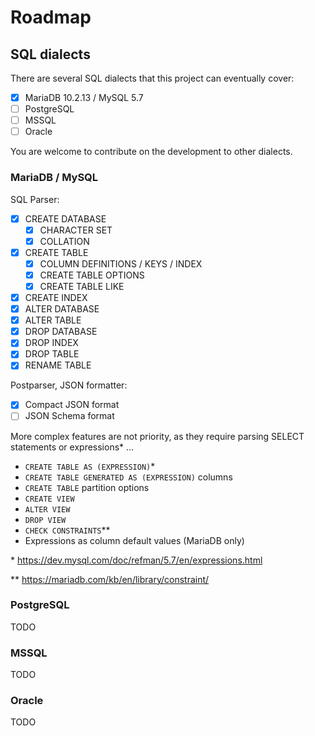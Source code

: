 # Roadmap

## SQL dialects

There are several SQL dialects that this project can eventually cover:

- [x] MariaDB 10.2.13 / MySQL 5.7
- [ ] PostgreSQL
- [ ] MSSQL
- [ ] Oracle

You are welcome to contribute on the development to other dialects.

### MariaDB / MySQL

SQL Parser:

- [X] CREATE DATABASE
  - [X] CHARACTER SET
  - [X] COLLATION
- [X] CREATE TABLE
  - [X] COLUMN DEFINITIONS / KEYS / INDEX
  - [X] CREATE TABLE OPTIONS
  - [X] CREATE TABLE LIKE
- [x] CREATE INDEX
- [x] ALTER DATABASE
- [X] ALTER TABLE
- [X] DROP DATABASE
- [X] DROP INDEX
- [X] DROP TABLE
- [X] RENAME TABLE

Postparser, JSON formatter:

- [x] Compact JSON format
- [ ] JSON Schema format

More complex features are not priority, as they require parsing SELECT statements or expressions* ...

- `CREATE TABLE AS (EXPRESSION)`*
- `CREATE TABLE GENERATED AS (EXPRESSION)` columns
- `CREATE TABLE` partition options
- `CREATE VIEW`
- `ALTER VIEW`
- `DROP VIEW`
- `CHECK CONSTRAINTS`**
- Expressions as column default values (MariaDB only)

\* https://dev.mysql.com/doc/refman/5.7/en/expressions.html

\*\* https://mariadb.com/kb/en/library/constraint/

### PostgreSQL
TODO

### MSSQL

TODO

### Oracle

TODO
